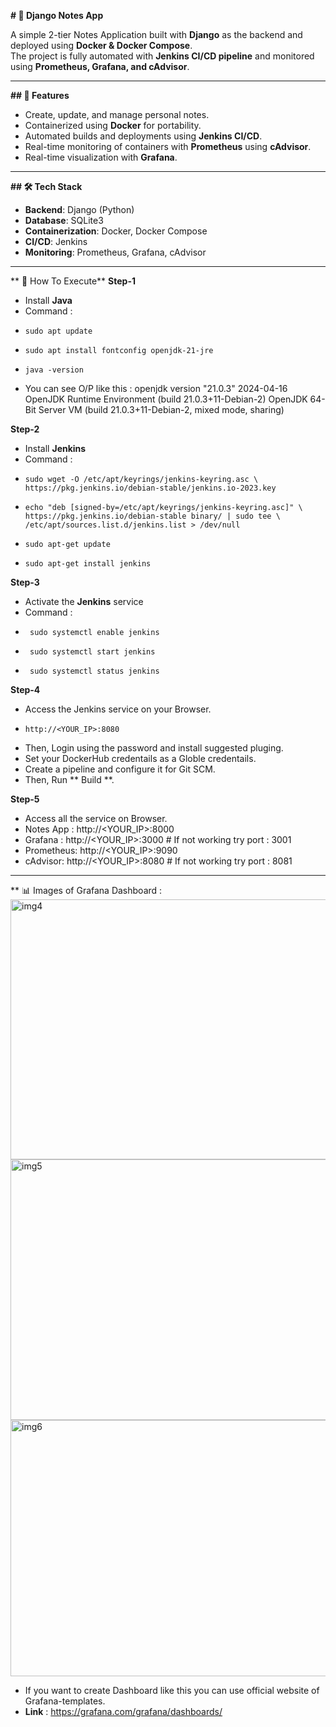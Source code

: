 **# 📝 Django Notes App** 

A simple 2-tier Notes Application built with **Django** as the backend and deployed using **Docker & Docker Compose**.  
The project is fully automated with **Jenkins CI/CD pipeline** and monitored using **Prometheus, Grafana, and cAdvisor**.  

-----

**## 📌 Features**
- Create, update, and manage personal notes.
- Containerized using **Docker** for portability.
- Automated builds and deployments using **Jenkins CI/CD**.
- Real-time monitoring of containers with **Prometheus** using **cAdvisor**.
- Real-time visualization with **Grafana**.

-----

**## 🛠️ Tech Stack**
- **Backend**: Django (Python)  
- **Database**: SQLite3   
- **Containerization**: Docker, Docker Compose  
- **CI/CD**: Jenkins  
- **Monitoring**: Prometheus, Grafana, cAdvisor  

-----

** 📝 How To Execute**
**Step-1**
- Install **Java**
- Command :
-     sudo apt update
-     sudo apt install fontconfig openjdk-21-jre
-     java -version
- You can see O/P like this : openjdk version "21.0.3" 2024-04-16
                              OpenJDK Runtime Environment (build 21.0.3+11-Debian-2)
                              OpenJDK 64-Bit Server VM (build 21.0.3+11-Debian-2, mixed mode, sharing) 

**Step-2**
- Install **Jenkins**
- Command :
-     sudo wget -O /etc/apt/keyrings/jenkins-keyring.asc \
      https://pkg.jenkins.io/debian-stable/jenkins.io-2023.key
-     echo "deb [signed-by=/etc/apt/keyrings/jenkins-keyring.asc]" \
      https://pkg.jenkins.io/debian-stable binary/ | sudo tee \
      /etc/apt/sources.list.d/jenkins.list > /dev/null
-     sudo apt-get update
-     sudo apt-get install jenkins

**Step-3**
- Activate the **Jenkins** service
- Command :
-      sudo systemctl enable jenkins 
-      sudo systemctl start jenkins  
-      sudo systemctl status jenkins

**Step-4**
- Access the Jenkins service on your Browser.
-     http://<YOUR_IP>:8080
- Then, Login using the password and install suggested pluging.
- Set your DockerHub credentails as a Globle credentails.
- Create a pipeline and configure it for Git SCM.
- Then, Run ** Build **.

**Step-5**
- Access all the service on Browser.
- Notes App : http://<YOUR_IP>:8000
- Grafana : http://<YOUR_IP>:3000  # If not working try port : 3001
- Prometheus: http://<YOUR_IP>:9090
- cAdvisor: http://<YOUR_IP>:8080  # If not working try port : 8081

-----

** 📊 Images of Grafana Dashboard :
<img width="960" height="416" alt="img4" src="https://github.com/user-attachments/assets/f1801e4d-2254-4ec3-8712-4be4c81e6209" />
<img width="944" height="417" alt="img5" src="https://github.com/user-attachments/assets/7f1ac2f2-ce1a-4009-adb6-079549b68ea2" />
<img width="944" height="410" alt="img6" src="https://github.com/user-attachments/assets/98121523-475c-44b6-a128-9f0119a99f80" />


- If you want to create Dashboard like this you can use official website of Grafana-templates.
- **Link** : https://grafana.com/grafana/dashboards/
